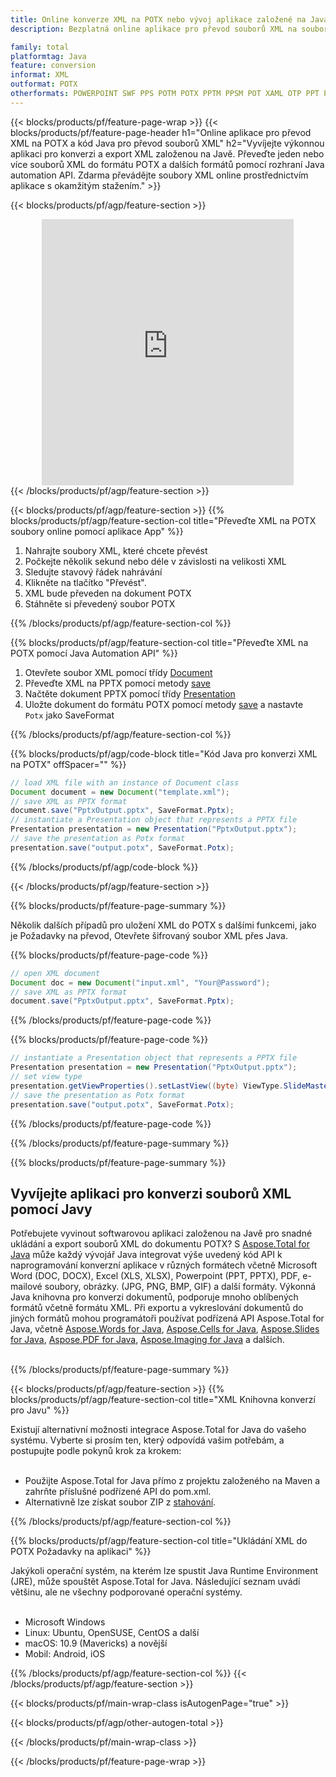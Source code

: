 ```yaml
---
title: Online konverze XML na POTX nebo vývoj aplikace založené na Java pro konverzi souborů XML
description: Bezplatná online aplikace pro převod souborů XML na soubory POTX. Kód knihovny konverze Java pro dokumenty XML.  

family: total
platformtag: Java
feature: conversion
informat: XML
outformat: POTX
otherformats: POWERPOINT SWF PPS POTM POTX PPTM PPSM POT XAML OTP PPT PPSX
---
```

{{< blocks/products/pf/feature-page-wrap >}}
{{< blocks/products/pf/feature-page-header h1="Online aplikace pro převod XML na POTX a kód Java pro převod souborů XML" h2="Vyvíjejte výkonnou aplikaci pro konverzi a export XML založenou na Javě.  Převeďte jeden nebo více souborů XML do formátu POTX a dalších formátů pomocí rozhraní Java automation API.  Zdarma převádějte soubory XML online prostřednictvím aplikace s okamžitým stažením." >}}


{{< blocks/products/pf/agp/feature-section >}}

<div class="container-fluid agp-content bg-white aboutfile box-1 vh100 section nopbtm">
<div class=container>
<div class=row>
<div class="demobox tc col-md-12 padding-0" align="center">

<iframe title="Bezplatná online aplikace pro převod XML na POTX" style="border: none; height: 426px;" scrolling="no" src="https://total-conversion-app-65z5r2lp.k8s.dynabic.com/?to=potx&from=xml" id="child-iframe" width="80%"></iframe>

</div></div>
</div></div>
{{< /blocks/products/pf/agp/feature-section >}}


{{< blocks/products/pf/agp/feature-section >}}
{{% blocks/products/pf/agp/feature-section-col title="Převeďte XML na POTX soubory online pomocí aplikace App" %}}

1. Nahrajte soubory XML, které chcete převést
1. Počkejte několik sekund nebo déle v závislosti na velikosti XML
1. Sledujte stavový řádek nahrávání
1. Klikněte na tlačítko "Převést".
1. XML bude převeden na dokument POTX
1. Stáhněte si převedený soubor POTX

{{% /blocks/products/pf/agp/feature-section-col %}}

{{% blocks/products/pf/agp/feature-section-col title="Převeďte XML na POTX pomocí Java Automation API" %}}


1. Otevřete soubor XML pomocí třídy [Document](https://reference.aspose.com/pdf/java/com.aspose.pdf/Document)
2. Převeďte XML na PPTX pomocí metody [save](https://reference.aspose.com/pdf/java/com.aspose.pdf/Document#save-java.lang.String-int-)
3. Načtěte dokument PPTX pomocí třídy [Presentation](https://reference.aspose.com/slides/java/com.aspose.slides/Presentation)
4. Uložte dokument do formátu POTX pomocí metody [save](https://reference.aspose.com/slides/java/com.aspose.slides/Presentation#save-java.lang.String-int-) a nastavte ` Potx` jako SaveFormat



{{% /blocks/products/pf/agp/feature-section-col %}}

{{% blocks/products/pf/agp/code-block title="Kód Java pro konverzi XML na POTX" offSpacer="" %}}


```java
// load XML file with an instance of Document class
Document document = new Document("template.xml");
// save XML as PPTX format 
document.save("PptxOutput.pptx", SaveFormat.Pptx); 
// instantiate a Presentation object that represents a PPTX file
Presentation presentation = new Presentation("PptxOutput.pptx");
// save the presentation as Potx format
presentation.save("output.potx", SaveFormat.Potx);   
```



{{% /blocks/products/pf/agp/code-block %}}

{{< /blocks/products/pf/agp/feature-section >}}

{{% blocks/products/pf/feature-page-summary %}}

Několik dalších případů pro uložení XML do POTX s dalšími funkcemi, jako je Požadavky na převod, Otevřete šifrovaný soubor XML přes Java.

{{% blocks/products/pf/feature-page-code %}}


```java
// open XML document
Document doc = new Document("input.xml", "Your@Password");
// save XML as PPTX format 
document.save("PptxOutput.pptx", SaveFormat.Pptx); 

```


{{% /blocks/products/pf/feature-page-code %}}
{{% blocks/products/pf/feature-page-code %}}


```java
// instantiate a Presentation object that represents a PPTX file
Presentation presentation = new Presentation("PptxOutput.pptx");
// set view type
presentation.getViewProperties().setLastView((byte) ViewType.SlideMasterView);
// save the presentation as Potx format
presentation.save("output.potx", SaveFormat.Potx);    
```


{{% /blocks/products/pf/feature-page-code %}}


{{% /blocks/products/pf/feature-page-summary %}}

{{% blocks/products/pf/feature-page-summary %}}

<h2>Vyvíjejte aplikaci pro konverzi souborů XML pomocí Javy</h2>

Potřebujete vyvinout softwarovou aplikaci založenou na Javě pro snadné ukládání a export souborů XML do dokumentu POTX?  S [Aspose.Total for Java](https://products.aspose.com/total/cs/java/) může každý vývojář Java integrovat výše uvedený kód API k naprogramování konverzní aplikace v různých formátech včetně Microsoft Word (DOC, DOCX), Excel (XLS, XLSX), Powerpoint (PPT, PPTX), PDF, e-mailové soubory, obrázky. (JPG, PNG, BMP, GIF) a další formáty.  Výkonná Java knihovna pro konverzi dokumentů, podporuje mnoho oblíbených formátů včetně formátu XML.  Při exportu a vykreslování dokumentů do jiných formátů mohou programátoři používat podřízená API Aspose.Total for Java, včetně [Aspose.Words for Java](https://products.aspose.com/words/cs/java/), [Aspose.Cells for Java](https://products.aspose.com/cells/cs/java/), [Aspose.Slides for Java](https://products.aspose.com/slides/cs/java/), [Aspose.PDF for Java](https://products.aspose.com/pdf/cs/java/), [Aspose.Imaging for Java](https://products.aspose.com/imaging/cs/java/) a dalších.<br /><br />

{{% /blocks/products/pf/feature-page-summary %}}

{{< blocks/products/pf/agp/feature-section >}}
{{% blocks/products/pf/agp/feature-section-col title="XML Knihovna konverzí pro Javu" %}}

Existují alternativní možnosti integrace Aspose.Total for Java do vašeho systému.  Vyberte si prosím ten, který odpovídá vašim potřebám, a postupujte podle pokynů krok za krokem:<br /><br />

- Použijte Aspose.Total for Java přímo z projektu založeného na Maven a zahrňte příslušné podřízené API do pom.xml.
- Alternativně lze získat soubor ZIP z [stahování](https://releases.aspose.com/total/java).

{{% /blocks/products/pf/agp/feature-section-col %}}

{{% blocks/products/pf/agp/feature-section-col title="Ukládání XML do POTX Požadavky na aplikaci" %}}

Jakýkoli operační systém, na kterém lze spustit Java Runtime Environment (JRE), může spouštět Aspose.Total for Java.  Následující seznam uvádí většinu, ale ne všechny podporované operační systémy.  <br /><br />
- Microsoft Windows
- Linux: Ubuntu, OpenSUSE, CentOS a další
- macOS: 10.9 (Mavericks) a novější
- Mobil: Android, iOS

{{% /blocks/products/pf/agp/feature-section-col %}}
{{< /blocks/products/pf/agp/feature-section >}}

{{< blocks/products/pf/main-wrap-class isAutogenPage="true" >}}

{{< blocks/products/pf/agp/other-autogen-total >}}

{{< /blocks/products/pf/main-wrap-class >}}

{{< /blocks/products/pf/feature-page-wrap >}}